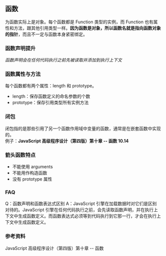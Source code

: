 ## 函数

为函数实际上是对象。每个函数都是 Function 类型的实例，而 Function 也有属性和方法，跟其他引用类型一样。**因为函数是对象，所以函数名就是指向函数对象的指针**，而且不一定与函数本身紧密绑定。

### 函数声明提升

_函数声明会在任何代码执行之前先被读取并添加到执行上下文_

### 函数属性与方法

每个函数都有两个属性：length 和 prototype。

- length：保存函数定义的命名参数的个数
- prototype：保存引用类型所有实例方法

### 闭包
闭包指的是那些引用了另一个函数作用域中变量的函数，通常是在嵌套函数中实现的。  
例子：__JavaScript 高级程序设计（第四版）第十章 -- 函数 10.14__

### 箭头函数特点

- 不能使用 arguments
- 不能用作构造函数
- 没有 prototype 属性

### FAQ

Q：函数声明和函数表达式区别
A：JavaScript 引擎在加载数据时对它们是区别对待的。JavaScript 引擎在任何代码执行之前，会先读取函数声明，并在执行上下文中生成函数定义。而函数表达式必须等到代码执行到它那一行，才会在执行上下文中生成函数定义。

### 参考资料
JavaScript 高级程序设计（第四版）第十章 -- 函数